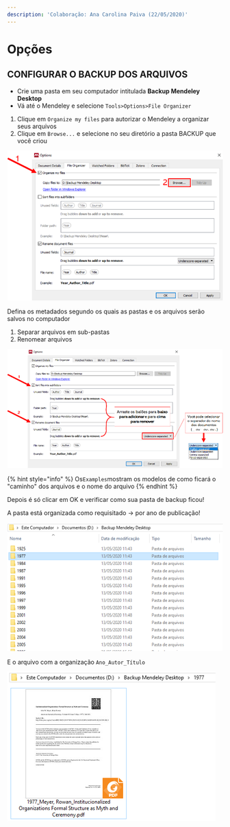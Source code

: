 ```yaml
---
description: 'Colaboração: Ana Carolina Paiva (22/05/2020)'
---
```


# Opções

## CONFIGURAR O BACKUP DOS ARQUIVOS

* Crie uma pasta em seu computador intitulada **Backup Mendeley Desktop**
* Vá até o Mendeley e selecione `Tools>Options>File Organizer`

1. Clique em `Organize my files` para autorizar o Mendeley a organizar seus arquivos
2. Clique em `Browse...` e selecione no seu diretório a pasta BACKUP que você criou

![](../../../.gitbook/assets/image%20%2836%29.png)

Defina os metadados segundo os quais as pastas e os arquivos serão salvos no computador

1. Separar arquivos em sub-pastas
2. Renomear arquivos

![](../../../.gitbook/assets/image%20%2842%29.png)

{% hint style="info" %}
Os`Examples`mostram os modelos de como ficará o "caminho" dos arquivos e o nome do arquivo
{% endhint %}

Depois é só clicar em OK e verificar como sua pasta de backup ficou!

A pasta está organizada como requisitado -&gt; por ano de publicação!

![](../../../.gitbook/assets/image%20%2840%29.png)

E o arquivo com a organização `Ano_Autor_Título`

![](../../../.gitbook/assets/image%20%2833%29.png)

